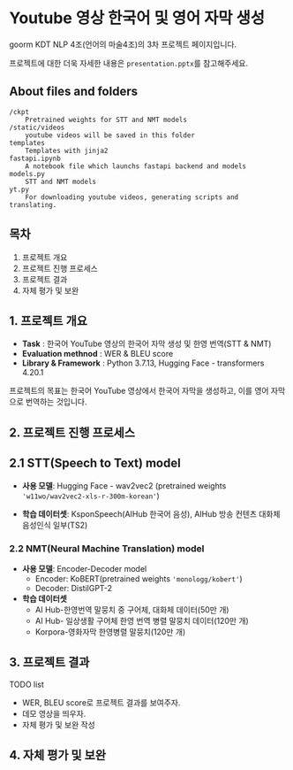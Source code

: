 # Youtube 영상 한국어 및 영어 자막 생성

goorm KDT NLP 4조(언어의 마술4조)의 3차 프로젝트 페이지입니다.

프로젝트에 대한 더욱 자세한 내용은 `presentation.pptx`를 참고해주세요.

## About files and folders

```
/ckpt
    Pretrained weights for STT and NMT models
/static/videos
    youtube videos will be saved in this folder
templates
    Templates with jinja2
fastapi.ipynb
    A notebook file which launchs fastapi backend and models
models.py
    STT and NMT models
yt.py
    For downloading youtube videos, generating scripts and translating.
```
## 목차

1. 프로젝트 개요
2. 프로젝트 진행 프로세스
3. 프로젝트 결과
4. 자체 평가 및 보완

## 1. 프로젝트 개요

- **Task** : 한국어 YouTube 영상의 한국어 자막 생성 및 한영 번역(STT & NMT)
- **Evaluation methnod** : WER & BLEU score
- **Library & Framework** : Python 3.7.13, Hugging Face - transformers 4.20.1

프로젝트의 목표는 한국어 YouTube 영상에서 한국어 자막을 생성하고, 이를 영어 자막으로 번역하는 것입니다.

## 2. 프로젝트 진행 프로세스

## 2.1 STT(Speech to Text) model

- **사용 모델**: Hugging Face - wav2vec2 (pretrained weights `'w11wo/wav2vec2-xls-r-300m-korean'`)

- **학습 데이터셋**: KsponSpeech(AIHub 한국어 음성), AIHub 방송 컨텐츠 대화체 음성인식 일부(TS2)

### 2.2 NMT(Neural Machine Translation) model

- **사용 모델**: Encoder-Decoder model
    - Encoder: KoBERT(pretrained weights `'monologg/kobert'`)
    - Decoder: DistilGPT-2
- **학습 데이터셋**
    - AI Hub-한영번역 말뭉치 중 구어체, 대화체 데이터(50만 개)
    - AI Hub- 일상생활 구어체 한영 번역 병렬 말뭉치 데이터(120만 개)
    - Korpora-영화자막 한영병렬 말뭉치(120만 개)

## 3. 프로젝트 결과

TODO list

- WER, BLEU score로 프로젝트 결과를 보여주자.
- 데모 영상을 띄우자.
- 자체 평가 및 보완 작성

## 4. 자체 평가 및 보완
